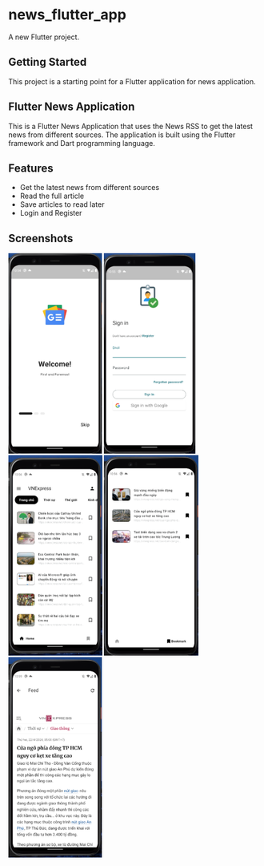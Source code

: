# news_flutter_app

A new Flutter project.

## Getting Started

This project is a starting point for a Flutter application for news application.

## Flutter News Application

This is a Flutter News Application that uses the News RSS to get the latest news from different sources. The application is built using the Flutter framework and Dart programming language.

## Features

- Get the latest news from different sources
- Read the full article
- Save articles to read later
- Login and Register

## Screenshots

<img src="/demoImages/onboarding.png" style="height: 400px;"/>
<img src="/demoImages/login.png" style="height: 400px;"/>
<img src="/demoImages/mainscreen.png" style="height: 400px;"/>
<img src="/demoImages/bookmark.png" style="height: 400px;"/>
<img src="/demoImages/webview.png" style="height: 400px;"/>
